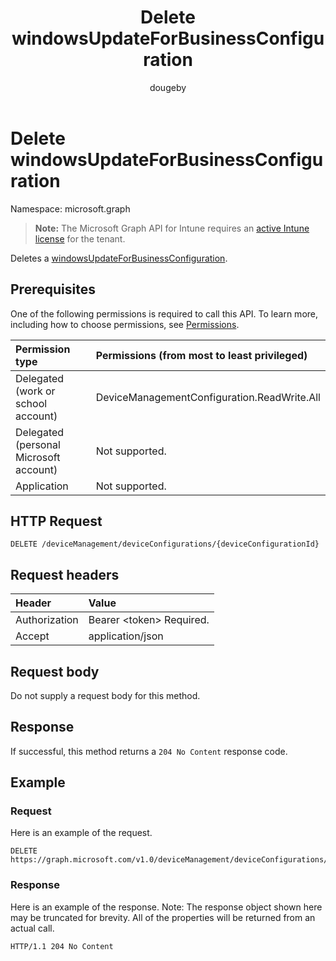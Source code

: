 ﻿---
title: "Delete windowsUpdateForBusinessConfiguration"
description: "Deletes a windowsUpdateForBusinessConfiguration."
author: "dougeby"
localization_priority: Normal
ms.prod: "intune"
doc_type: apiPageType
---

# Delete windowsUpdateForBusinessConfiguration

Namespace: microsoft.graph

> **Note:** The Microsoft Graph API for Intune requires an [active Intune license](https://go.microsoft.com/fwlink/?linkid=839381) for the tenant.

Deletes a [windowsUpdateForBusinessConfiguration](../resources/intune-deviceconfig-windowsupdateforbusinessconfiguration.md).

## Prerequisites

One of the following permissions is required to call this API. To learn more, including how to choose permissions, see [Permissions](/graph/permissions-reference).

| Permission type                        | Permissions (from most to least privileged) |
| :------------------------------------- | :------------------------------------------ |
| Delegated (work or school account)     | DeviceManagementConfiguration.ReadWrite.All |
| Delegated (personal Microsoft account) | Not supported.                              |
| Application                            | Not supported.                              |

## HTTP Request

<!-- {
  "blockType": "ignored"
}
-->

```http
DELETE /deviceManagement/deviceConfigurations/{deviceConfigurationId}
```

## Request headers

| Header        | Value                          |
| :------------ | :----------------------------- |
| Authorization | Bearer &lt;token&gt; Required. |
| Accept        | application/json               |

## Request body

Do not supply a request body for this method.

## Response

If successful, this method returns a `204 No Content` response code.

## Example

### Request

Here is an example of the request.

```http
DELETE https://graph.microsoft.com/v1.0/deviceManagement/deviceConfigurations/{deviceConfigurationId}
```

### Response

Here is an example of the response. Note: The response object shown here may be truncated for brevity. All of the properties will be returned from an actual call.

```http
HTTP/1.1 204 No Content
```
